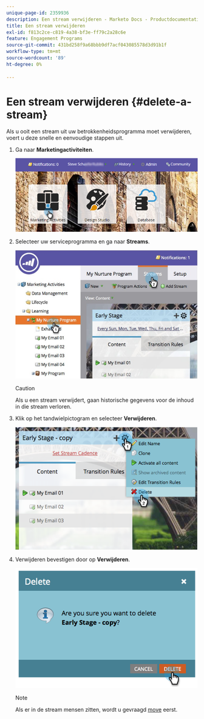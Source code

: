 ```yaml
---
unique-page-id: 2359936
description: Een stream verwijderen - Marketo Docs - Productdocumentatie
title: Een stream verwijderen
exl-id: f813c2ce-c819-4a38-bf3e-ff79c2a28c6e
feature: Engagement Programs
source-git-commit: 431bd258f9a68bbb9df7acf043085578d3d91b1f
workflow-type: tm+mt
source-wordcount: '89'
ht-degree: 0%

---
```


# Een stream verwijderen {#delete-a-stream}

Als u ooit een stream uit uw betrokkenheidsprogramma moet verwijderen, voert u deze snelle en eenvoudige stappen uit.

1. Ga naar **Marketingactiviteiten**.

   ![](assets/login-marketing-activities-1.png)

1. Selecteer uw serviceprogramma en ga naar **Streams**.

   ![](assets/cloneasteam-2.jpg)

   >[!CAUTION]
   >
   >Als u een stream verwijdert, gaan historische gegevens voor de inhoud in die stream verloren.

1. Klik op het tandwielpictogram en selecteer **Verwijderen**.

   ![](assets/image2014-9-15-17-3a47-3a27.png)

1. Verwijderen bevestigen door op **Verwijderen**.

   ![](assets/image2014-9-15-17-3a47-3a31.png)

   >[!NOTE]
   >
   >Als er in de stream mensen zitten, wordt u gevraagd [move](/help/marketo/product-docs/core-marketo-concepts/smart-campaigns/program-flow-actions/change-engagement-program-stream.md) eerst.
